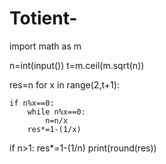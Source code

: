 # Totient-

import math as m

n=int(input())
t=m.ceil(m.sqrt(n))

res=n
for x in range(2,t+1):
    
    if n%x==0:
        while n%x==0:
            n=n/x
        res*=1-(1/x)
          
if n>1:
    res*=1-(1/n)
print(round(res))
